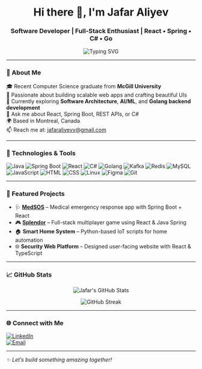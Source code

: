 <h1 align="center">Hi there 👋, I'm Jafar Aliyev</h1>
<h3 align="center">Software Developer | Full-Stack Enthusiast | React • Spring • C# • Go</h3>

<p align="center">
  <img src="https://readme-typing-svg.demolab.com?font=Fira+Code&size=22&pause=1000&center=true&vCenter=true&width=435&lines=Software+Engineer+%F0%9F%92%BB;React+%2B+Spring+Boot+%2B+SQL+Lover;Building+Full-Stack+Magic+with+Code+%E2%9C%A8" alt="Typing SVG" />
</p>

---

### 🌟 About Me

🎓 Recent Computer Science graduate from **McGill University**  
🚀 Passionate about building scalable web apps and crafting beautiful UIs  
🧠 Currently exploring **Software Architecture**, **AI/ML**, and **Golang backend development**  
💬 Ask me about React, Spring Boot, REST APIs, or C#  
🌍 Based in Montreal, Canada  
📫 Reach me at: [jafaraliyevv@gmail.com](mailto:jafaraliyevv@gmail.com)  

---

### 🚀 Technologies & Tools

![Java](https://img.shields.io/badge/Java-ED8B00?style=for-the-badge&logo=java&logoColor=white)
![Spring Boot](https://img.shields.io/badge/SpringBoot-6DB33F?style=for-the-badge&logo=springboot&logoColor=white)
![React](https://img.shields.io/badge/React-61DAFB?style=for-the-badge&logo=react&logoColor=black)
![C#](https://img.shields.io/badge/C%23-239120?style=for-the-badge&logo=c-sharp&logoColor=white)
![Golang](https://img.shields.io/badge/Go-00ADD8?style=for-the-badge&logo=go&logoColor=white)
![Kafka](https://img.shields.io/badge/Apache%20Kafka-231F20?style=for-the-badge&logo=apachekafka&logoColor=white)
![Redis](https://img.shields.io/badge/Redis-DC382D?style=for-the-badge&logo=redis&logoColor=white)
![MySQL](https://img.shields.io/badge/MySQL-4479A1?style=for-the-badge&logo=mysql&logoColor=white)
![JavaScript](https://img.shields.io/badge/JavaScript-F7DF1E?style=for-the-badge&logo=javascript&logoColor=black)
![HTML](https://img.shields.io/badge/HTML5-E34F26?style=for-the-badge&logo=html5&logoColor=white)
![CSS](https://img.shields.io/badge/CSS3-1572B6?style=for-the-badge&logo=css3&logoColor=white)
![Linux](https://img.shields.io/badge/Linux-FCC624?style=for-the-badge&logo=linux&logoColor=black)
![Figma](https://img.shields.io/badge/Figma-F24E1E?style=for-the-badge&logo=figma&logoColor=white)
![Git](https://img.shields.io/badge/Git-F05032?style=for-the-badge&logo=git&logoColor=white)

---

### 💼 Featured Projects

- 🩺 **[MedSOS](#)** – Medical emergency response app with Spring Boot + React  
- 🎮 **[Splendor](#)** – Full-stack multiplayer game using React & Java Spring  
- 🏠 **Smart Home System** – Python-based IoT scripts for home automation  
- 🌐 **Security Web Platform** – Designed user-facing website with React & TypeScript  

---

### 📈 GitHub Stats

<p align="center">
  <img src="https://github-readme-stats.vercel.app/api?username=jafaraliyev&show_icons=true&theme=tokyonight" alt="Jafar's GitHub Stats" />
</p>

<p align="center">
  <img src="https://github-readme-streak-stats.herokuapp.com/?user=jafaraliyev&theme=tokyonight" alt="GitHub Streak" />
</p>

---

### 🌐 Connect with Me

[![LinkedIn](https://img.shields.io/badge/LinkedIn-blue?style=for-the-badge&logo=linkedin&logoColor=white)](https://linkedin.com/in/jafar-aliyev)  
[![Email](https://img.shields.io/badge/Email-D14836?style=for-the-badge&logo=gmail&logoColor=white)](mailto:jafaraliyevv@gmail.com)

---

_✨ Let’s build something amazing together!_

